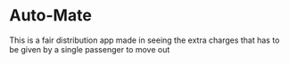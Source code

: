 # Auto-Mate
This is a fair distribution app made in seeing the extra charges that has to be given by a single passenger to move out
